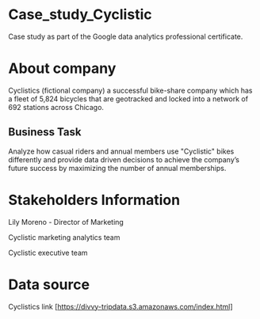 # Case_study_Cyclistic
Case study as part of the Google data analytics professional certificate. 

# About company

Cyclistics (fictional company) a successful bike-share company which has a fleet of 5,824 bicycles that
are geotracked and locked into a network of 692 stations across Chicago. 


## Business Task

Analyze how casual riders and annual members use "Cyclistic" bikes differently and provide data driven decisions to achieve the company’s future success by maximizing the number of annual memberships. 


# Stakeholders Information

Lily Moreno - Director of Marketing

Cyclistic marketing analytics team

Cyclistic executive team


# Data source 

Cyclistics link [https://divvy-tripdata.s3.amazonaws.com/index.html]


